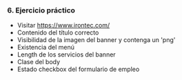 ### 6. Ejercicio práctico

* Visitar https://www.irontec.com/ <!-- .li: class="fragment" -->
* Contenido del título correcto <!-- .element: class="fragment" -->
* Visibilidad de la imagen del banner y contenga un 'png' <!-- .element: class="fragment" -->
* Existencia del menú <!-- .element: class="fragment" -->
* Length de los servicios del banner <!-- .element: class="fragment" -->
* Clase del body <!-- .element: class="fragment" -->
* Estado checkbox del formulario de empleo<!-- .element: class="fragment" -->
